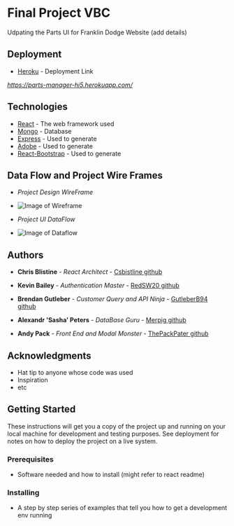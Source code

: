 # Final Project VBC

Udpating the Parts UI for Franklin Dodge Website (add details)

## Deployment

* [Heroku](http://) - Deployment Link

_<https://parts-manager-hi5.herokuapp.com/>_

## Technologies

* [React](http://) - The web framework used
* [Mongo](https://) - Database
* [Express](https://) - Used to generate
* [Adobe](https://) - Used to generate
* [React-Bootstrap](https://) - Used to generate

## Data Flow and Project Wire Frames

* _Project Design WireFrame_
  
* ![Image of Wireframe](https://github.com/csbistline/project3/blob/fe6e931bdeab0c4aff4271d84edc2292282ce2f1/client/public/assets/misc/partswireframe.PNG)

* _Project UI DataFlow_
  
* ![Image of Dataflow](https://github.com/csbistline/project3/blob/dafa2e567cc740dd1d483837ff84022037401d4a/client/public/assets/misc/UIdataFlowChart.png)

## Authors

* **Chris Blistine** - *React Architect* - [Csbistline github](https://github.com/csbistline)

* **Kevin Bailey** - *Authentication Master* - [RedSW20 github](https://github.com/redSW20)

* **Brendan Gutleber** - *Customer Query and API Ninja* - [GutleberB94 github](https://github.com/GutleberB94)

* **Alexandr 'Sasha' Peters** - *DataBase Guru* - [Merpig github](https://github.com/merpig)

* **Andy Pack** - *Front End and Modal Monster* - [ThePackPater github](https://github.com/ThePackPater)

## Acknowledgments

* Hat tip to anyone whose code was used
* Inspiration
* etc

## Getting Started

These instructions will get you a copy of the project up and running on your local machine for development and testing purposes. See deployment for notes on how to deploy the project on a live system.

### Prerequisites

* Software needed and how to install (might refer to react readme)

### Installing

* A step by step series of examples that tell you how to get a development env running
